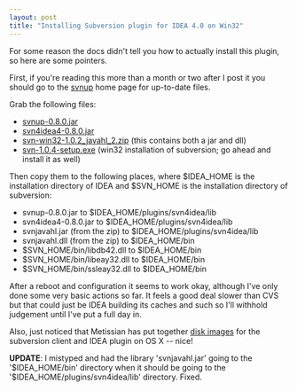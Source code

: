 ```yaml
---
layout: post
title: "Installing Subversion plugin for IDEA 4.0 on Win32"
---
```




For some reason the docs didn't tell you how to actually install this plugin, so here are some pointers.

<p>First, if you're reading this more than a month or two after I post it you should go to the <a href="http://svnup.tigris.org/">svnup</a> home page for up-to-date files.</p>

<p>Grab the following files:</p>
<ul>
  <li><a href="http://svnup.tigris.org/files/documents/646/13161/svnup-0.8.0.jar">svnup-0.8.0.jar</a>
  <li><a href="http://svnup.tigris.org/files/documents/646/13160/svn4idea4-0.8.0.jar">svn4idea4-0.8.0.jar</a>
  <li><a href="http://subversion.tigris.org/files/documents/15/13035/svn-win32-1.0.2_javahl_2.zip">svn-win32-1.0.2_javahl_2.zip</a> (this contains both a jar and dll)
  <li><a href="http://subversion.tigris.org/files/documents/15/13508/svn-1.0.4-setup.exe">svn-1.0.4-setup.exe</a> (win32 installation of subversion; go ahead and install it as well)
</ul>
<p>Then copy them to the following places, where $IDEA_HOME is the installation directory of IDEA and $SVN_HOME is the installation directory of subversion:</p>
<ul>
 <li>svnup-0.8.0.jar to $IDEA_HOME/plugins/svn4idea/lib</li>
 <li>svn4idea4-0.8.0.jar to $IDEA_HOME/plugins/svn4idea/lib</li>
 <li>svnjavahl.jar (from the zip) to $IDEA_HOME/plugins/svn4idea/lib</li>
 <li>svnjavahl.dll (from the zip) to $IDEA_HOME/bin</li>
 <li>$SVN_HOME/bin/libdb42.dll to $IDEA_HOME/bin</li>
 <li>$SVN_HOME/bin/libeay32.dll to $IDEA_HOME/bin</li>
 <li>$SVN_HOME/bin/ssleay32.dll to $IDEA_HOME/bin</li>
</ul>
<p>After a reboot and configuration it seems to work okay, although I've only done some very basic actions so far. It feels a good deal slower than CVS but that could just be IDEA building its caches and such so I'll withhold judgement until I've put a full day in.</p>

<p>Also, just noticed that Metissian has put together <a href="http://metissian.com/projects/macosx/subversion/">disk images</a> for the subversion client and IDEA plugin on OS X -- nice!</p>

<p><b>UPDATE</b>: I mistyped and had the library 'svnjavahl.jar' going to the '$IDEA_HOME/bin' directory when it should be going to the '$IDEA_HOME/plugins/svn4idea/lib' directory. Fixed.</p>


